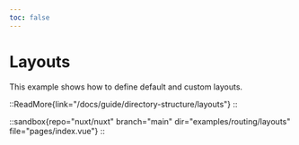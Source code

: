 ```yaml
---
toc: false
---
```


# Layouts

This example shows how to define default and custom layouts.

::ReadMore{link="/docs/guide/directory-structure/layouts"}
::

::sandbox{repo="nuxt/nuxt" branch="main" dir="examples/routing/layouts" file="pages/index.vue"}
::
